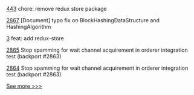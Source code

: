 
[443](https://github.com/hyperledger/aries-framework-javascript/pull/443) chore: remove redux store package

[2867](https://github.com/hyperledger/fabric/pull/2867) [Document] typo fix on BlockHashingDataStructure and HashingAlgorithm

[3](https://github.com/hyperledger/aries-framework-javascript-ext/pull/3) feat: add redux-store

[2865](https://github.com/hyperledger/fabric/pull/2865) Stop spamming for wait channel acquirement in orderer integration test (backport #2863)

[2864](https://github.com/hyperledger/fabric/pull/2864) Stop spamming for wait channel acquirement in orderer integration test (backport #2863)


[See more >>>](https://start-here.hyperledger.org/pull-requests)

